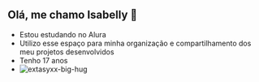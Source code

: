 ## Olá, me chamo Isabelly 👋

- Estou estudando no Alura
- Utilizo esse espaço para minha organização e compartilhamento dos meu projetos desenvolvidos
- Tenho 17 anos
- ![extasyxx-big-hug](https://github.com/isabellyoikava/isabellyoikava/assets/169378387/ba429315-3304-4f52-bdaf-e2eda0dd0816)

